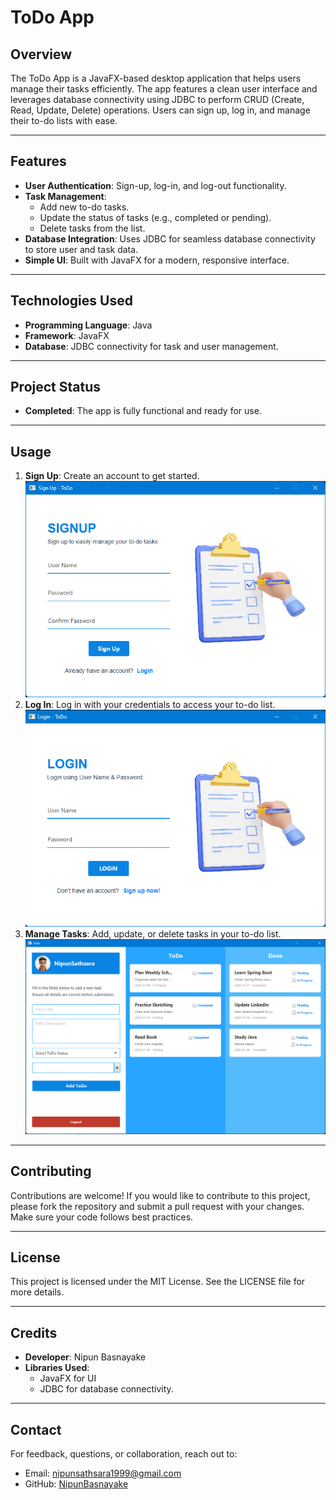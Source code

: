 # **ToDo App**

## **Overview**
The ToDo App is a JavaFX-based desktop application that helps users manage their tasks efficiently. The app features a clean user interface and leverages database connectivity using JDBC to perform CRUD (Create, Read, Update, Delete) operations. Users can sign up, log in, and manage their to-do lists with ease.

---

## **Features**
- **User Authentication**: Sign-up, log-in, and log-out functionality.
- **Task Management**:
  - Add new to-do tasks.
  - Update the status of tasks (e.g., completed or pending).
  - Delete tasks from the list.
- **Database Integration**: Uses JDBC for seamless database connectivity to store user and task data.
- **Simple UI**: Built with JavaFX for a modern, responsive interface.

---

## **Technologies Used**
- **Programming Language**: Java
- **Framework**: JavaFX
- **Database**: JDBC connectivity for task and user management.

---

## **Project Status**
- **Completed**: The app is fully functional and ready for use.

---

## **Usage**
1. **Sign Up**: Create an account to get started.
   ![SignUp Menu](Screenshots/Signup.png)
2. **Log In**: Log in with your credentials to access your to-do list.
   ![Login Menu](Screenshots/Login.png)
3. **Manage Tasks**: Add, update, or delete tasks in your to-do list.
   ![Main Menu](Screenshots/ToDo.png)


---

## **Contributing**
Contributions are welcome! If you would like to contribute to this project, please fork the repository and submit a pull request with your changes. Make sure your code follows best practices.

---

## **License**
This project is licensed under the MIT License. See the LICENSE file for more details.

---

## **Credits**
- **Developer**: Nipun Basnayake
- **Libraries Used**:
  - JavaFX for UI
  - JDBC for database connectivity.

---

## **Contact**
For feedback, questions, or collaboration, reach out to:
- Email: [nipunsathsara1999@gmail.com](mailto:nipunsathsara1999@gmail.com)
- GitHub: [NipunBasnayake](https://github.com/NipunBasnayake)
